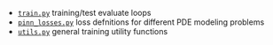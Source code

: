 - [`train.py`](https://github.com/msakarvadia/operator_aliasing/blob/train/operator_aliasing/train/train.py) training/test evaluate loops
- [`pinn_losses.py`](https://github.com/msakarvadia/operator_aliasing/blob/train/operator_aliasing/train/pinn_losses.py) loss defnitions for different PDE modeling problems
- [`utils.py`](https://github.com/msakarvadia/operator_aliasing/blob/train/operator_aliasing/train/utils.py) general training utility functions
